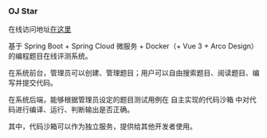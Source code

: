 ### OJ Star

在线访问地址[在这里](ojstar.haoran.icu)

基于 Spring Boot + Spring Cloud 微服务 + Docker（+ Vue 3 + Arco Design）的编程题目在线评测系统。

在系统前台，管理员可以创建、管理题目；用户可以自由搜索题目、阅读题目、编写并提交代码。

在系统后端，能够根据管理员设定的题目测试用例在 自主实现的代码沙箱 中对代码进行编译、运行、判断输出是否正确。

其中，代码沙箱可以作为独立服务，提供给其他开发者使用。
